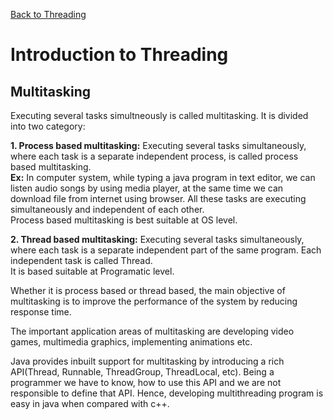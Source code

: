 [Back to Threading](../README.md)

# Introduction to Threading
## Multitasking
Executing several tasks simultneously is called multitasking. It is divided into two category:<br>

**1. Process based multitasking:**
  Executing several tasks simultaneously, where each task is a separate independent process, is called process based multitasking.<br>
    **Ex:** In computer system, while typing a java program in text editor, we can listen audio songs by using media player, at the same time we can download file from internet using browser. All these tasks are executing simultaneously and independent of each other.<br>
  Process based multitasking is best suitable at OS level.<br>

**2. Thread based multitasking:**
  Executing several tasks simultaneously, where each task is a separate independent part of the same program. Each independent task is called Thread.<br>
  It is based suitable at Programatic level.<br>
  
  Whether it is process based or thread based, the main objective of multitasking is to improve the performance of the system by reducing response time.<br>
  
  The important application areas of multitasking are developing video games, multimedia graphics, implementing animations etc.<br>
  
  Java provides inbuilt support for multitasking by introducing a rich API(Thread, Runnable, ThreadGroup, ThreadLocal, etc). Being a programmer we have to know, how to use this API and we are not responsible to define that API. Hence, developing multithreading program is easy in java when compared with c++. <br><br>
  
